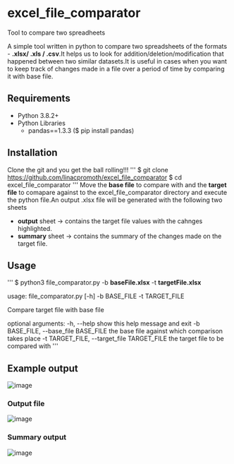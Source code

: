 # excel_file_comparator
Tool to compare two spreadheets

A simple tool written in python to compare two spreadsheets of the formats - **.xlsx/ .xls / .csv**.It helps us to look for addition/deletion/modification that happened between two similar datasets.It is useful in cases when you want to keep track of changes made in a file over a period of time by comparing it with base file.

## Requirements
* Python 3.8.2+
* Python Libraries
    * pandas==1.3.3 ($ pip install pandas)

## Installation
Clone the git and you get the ball rolling!!!
'''
$ git clone https://github.com/linacpromoth/excel_file_comparator
$ cd excel_file_comparator
'''
Move the **base file** to compare with and the **target file** to comapare against to the excel_file_comparator directory and execute the python file.An output .xlsx file will be generated with the following two sheets
- **output** sheet -> contains the target file values with the cahnges highlighted.
- **summary** sheet -> contains the summary of the changes made on the target file.  

  
## Usage
'''
$ python3 file_comparator.py -b **baseFile.xlsx** -t **targetFile.xlsx**

usage: file_comparator.py [-h] -b BASE_FILE -t TARGET_FILE

Compare target file with base file

optional arguments:
  -h, --help            show this help message and exit
  -b BASE_FILE, --base_file BASE_FILE
                        the base file against which comparison takes place
  -t TARGET_FILE, --target_file TARGET_FILE
                        the target file to be compared with
'''
## Example output
![image](https://user-images.githubusercontent.com/98702521/151830413-0d9ecba9-2390-4a4a-b158-127707a9e9b8.png)

### Output file 
![image](https://user-images.githubusercontent.com/98702521/151830841-dbaf8b47-0198-4634-bc40-c0b87048f002.png)

### Summary output
![image](https://user-images.githubusercontent.com/98702521/151830963-734b04b4-b211-46f9-baa6-9e7f8bb43cf2.png)


